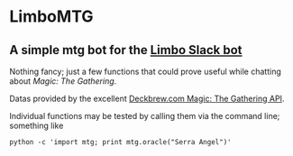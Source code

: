 # LimboMTG

## A simple mtg bot for the [Limbo Slack bot](https://github.com/llimllib/limbo)

Nothing fancy; just a few functions that could prove useful while chatting about *Magic: The Gathering*.

Datas provided by the excellent [Deckbrew.com Magic: The Gathering API](https://deckbrew.com).

Individual functions may be tested by calling them via the command line; something like

    python -c 'import mtg; print mtg.oracle("Serra Angel")'
